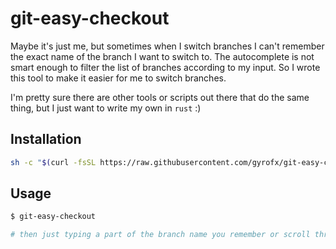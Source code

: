 # git-easy-checkout

Maybe it's just me, but sometimes when I switch branches I can't remember the exact name of the branch I want to switch to. The autocomplete is not smart enough to filter the list of branches according to my input. So I wrote this tool to make it easier for me to switch branches.

I'm pretty sure there are other tools or scripts out there that do the same thing, but I just want to write my own in `rust` :)

## Installation

```bash
sh -c "$(curl -fsSL https://raw.githubusercontent.com/gyrofx/git-easy-checkout/main/install.sh)"
```

## Usage

```bash
$ git-easy-checkout

# then just typing a part of the branch name you remember or scroll through the list of branches
```
